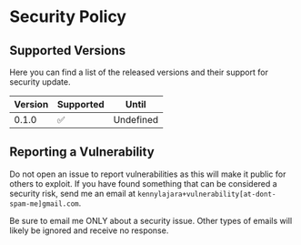 # Security Policy

## Supported Versions

Here you can find a list of the released versions and their support for
security update. 

| Version | Supported          | Until      |
| ------- | ------------------ | ---------- |
| 0.1.0   | :white_check_mark: | Undefined  |

<!---
This is how you indicate that certain version is not supported:
| 0.1.x   | :x:                | mm-dd-yyyy |
-->

## Reporting a Vulnerability

Do not open an issue to report vulnerabilities as this will make it public 
for others to exploit. If you have found something that can be considered a 
security risk, send me an email at `kennylajara+vulnerability[at-dont-spam-me]gmail.com`.

Be sure to email me ONLY about a security issue. Other types of emails will 
likely be ignored and receive no response.
